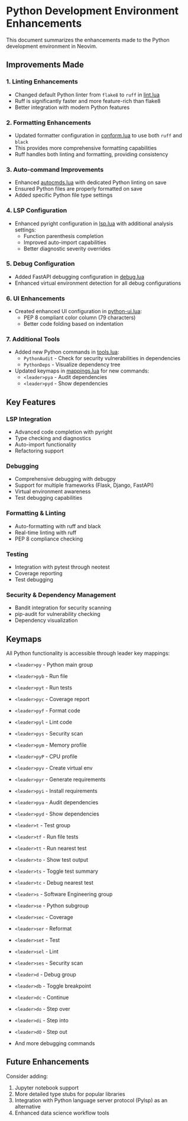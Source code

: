# Python Development Environment Enhancements

This document summarizes the enhancements made to the Python development environment in Neovim.

## Improvements Made

### 1. Linting Enhancements
- Changed default Python linter from `flake8` to `ruff` in [lint.lua](../../tools/lint.lua)
- Ruff is significantly faster and more feature-rich than flake8
- Better integration with modern Python features

### 2. Formatting Enhancements
- Updated formatter configuration in [conform.lua](../../tools/conform.lua) to use both `ruff` and `black`
- This provides more comprehensive formatting capabilities
- Ruff handles both linting and formatting, providing consistency

### 3. Auto-command Improvements
- Enhanced [autocmds.lua](../../core/autocmds.lua) with dedicated Python linting on save
- Ensured Python files are properly formatted on save
- Added specific Python file type settings

### 4. LSP Configuration
- Enhanced pyright configuration in [lsp.lua](lsp.lua) with additional analysis settings:
  - Function parenthesis completion
  - Improved auto-import capabilities
  - Better diagnostic severity overrides

### 5. Debug Configuration
- Added FastAPI debugging configuration in [debug.lua](debug.lua)
- Enhanced virtual environment detection for all debug configurations

### 6. UI Enhancements
- Created enhanced UI configuration in [python-ui.lua](../../ui/python-ui.lua):
  - PEP 8 compliant color column (79 characters)
  - Better code folding based on indentation

### 7. Additional Tools
- Added new Python commands in [tools.lua](tools.lua):
  - `PythonAudit` - Check for security vulnerabilities in dependencies
  - `PythonDeps` - Visualize dependency tree
- Updated keymaps in [mappings.lua](mappings.lua) for new commands:
  - `<leader>pya` - Audit dependencies
  - `<leader>pyd` - Show dependencies

## Key Features

### LSP Integration
- Advanced code completion with pyright
- Type checking and diagnostics
- Auto-import functionality
- Refactoring support

### Debugging
- Comprehensive debugging with debugpy
- Support for multiple frameworks (Flask, Django, FastAPI)
- Virtual environment awareness
- Test debugging capabilities

### Formatting & Linting
- Auto-formatting with ruff and black
- Real-time linting with ruff
- PEP 8 compliance checking

### Testing
- Integration with pytest through neotest
- Coverage reporting
- Test debugging

### Security & Dependency Management
- Bandit integration for security scanning
- pip-audit for vulnerability checking
- Dependency visualization

## Keymaps

All Python functionality is accessible through leader key mappings:

- `<leader>py` - Python main group
- `<leader>pyb` - Run file
- `<leader>pyt` - Run tests
- `<leader>pyc` - Coverage report
- `<leader>pyf` - Format code
- `<leader>pyl` - Lint code
- `<leader>pys` - Security scan
- `<leader>pym` - Memory profile
- `<leader>pyP` - CPU profile
- `<leader>pyv` - Create virtual env
- `<leader>pyr` - Generate requirements
- `<leader>pyi` - Install requirements
- `<leader>pya` - Audit dependencies
- `<leader>pyd` - Show dependencies

- `<leader>t` - Test group
- `<leader>tf` - Run file tests
- `<leader>tt` - Run nearest test
- `<leader>to` - Show test output
- `<leader>ts` - Toggle test summary
- `<leader>tc` - Debug nearest test

- `<leader>s` - Software Engineering group
- `<leader>se` - Python subgroup
- `<leader>sec` - Coverage
- `<leader>ser` - Reformat
- `<leader>set` - Test
- `<leader>sel` - Lint
- `<leader>ses` - Security scan

- `<leader>d` - Debug group
- `<leader>db` - Toggle breakpoint
- `<leader>dc` - Continue
- `<leader>do` - Step over
- `<leader>di` - Step into
- `<leader>dO` - Step out
- And more debugging commands

## Future Enhancements

Consider adding:
1. Jupyter notebook support
2. More detailed type stubs for popular libraries
3. Integration with Python language server protocol (Pylsp) as an alternative
4. Enhanced data science workflow tools